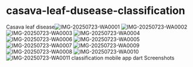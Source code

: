 # casava-leaf-dusease-classification
Casava leaf disease![IMG-20250723-WA0001](https://github.com/user-attachments/assets/42e76f6e-5b5e-4c73-8ccd-6905e6ddc302)
![IMG-20250723-WA0002](https://github.com/user-attachments/assets/15caf9a1-56d1-43a3-8d05-5850ff12622e)
![IMG-20250723-WA0003](https://github.com/user-attachments/assets/ff3f41ce-2b06-44d2-bc76-5817bbd38d31)
![IMG-20250723-WA0004](https://github.com/user-attachments/assets/dbcafb46-f234-41e0-890a-32d5350c06e4)
![IMG-20250723-WA0006](https://github.com/user-attachments/assets/a372cc76-9b00-493f-a5f8-b130a8898799)
![IMG-20250723-WA0005](https://github.com/user-attachments/assets/f3ef166a-5000-44ae-bda8-aab02c4af52d)
![IMG-20250723-WA0007](https://github.com/user-attachments/assets/4011b832-e75c-451c-a3c9-057f8909ef21)
![IMG-20250723-WA0009](https://github.com/user-attachments/assets/e7fcc8ac-24dc-4537-a361-5c55d06fba3e)
![IMG-20250723-WA0008](https://github.com/user-attachments/assets/b3fc6d99-cf65-4bf9-a04c-78a77df68f19)
![IMG-20250723-WA0010](https://github.com/user-attachments/assets/9e922926-c11b-4ba0-9dc4-e9989ced1516)
![IMG-20250723-WA0011](https://github.com/user-attachments/assets/f23e385b-fe50-4029-ae20-c11f6a344ccc)
 classification mobile app dart
Screenshots

